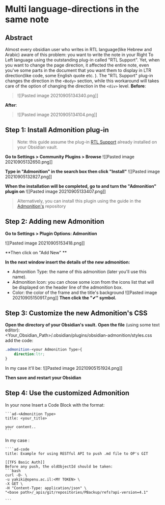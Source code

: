 

# Multi language-directions in the same note 

## Abstract
Almost every obsidian user who writes in RTL language(like Hebrew and Arabic) aware of this problem: you want to write the note in your Right To Left language using the outstanding plug-in called "RTL Support". Yet, when you want to change the page direction, it affected the entire note, even you've some parts in the document that you want them to display in LTR direction(like code, some English quote etc. ).
The "RTL Support" plug-in changes the direction in the `<Body>` section, while this workaround will takes care of the option of changing the direction in the `<div>` level. 
**Before**:
> ![[Pasted image 20210905134340.png]]

**After**:
> ![[Pasted image 20210905134104.png]]

## Step 1: Install Admonition plug-in
> Note: this guide assume the plug-in [RTL Support](https://github.com/esm7/obsidian-rtl) already installed on your Obsidian vault.

**Go to Settings > Community Plugins > Browse**
![[Pasted image 20210905132650.png]]

**Type in "Admonition" in the search box then click "Install"**
![[Pasted image 20210905132827.png]]

**When the installation will be completed, go to  and turn the "Admonition" plugin on** 
![[Pasted image 20210905133407.png]]
> Alternatively, you can install this plugin using the guide in the [Admonition's](https://github.com/valentine195/obsidian-admonition) repository 
## Step 2: Adding new Admonition
**Go to Settings > Plugin Options: Admonition** 

![[Pasted image 20210905153418.png]]

**Then click on "Add New" **

**In the next window insert the details of the new admonition:**
* Admonition Type: the name of this admonition (later you'll use this name). 
* Admonition Icon: you can chose some icon from the icons list that will be displayed on the header line of the admonition box.
*  Color: the color of the frame and the title's background
![[Pasted image 20210905150917.png]]
**Then click the "✔" symbol.**

## Step 3: Customize the new Admonition's CSS
**Open the directory of your Obsidian's vault.**
**Open the file** (using some text editor):  
<Your_Obsidian_Path>/.obsidian/plugins/obsidian-admonition/styles.css
add the code:
```css
.admonition-<your Admonition Type>{
	direction:ltr;
}
```
In my case it'll be: 
![[Pasted image 20210905151924.png]]

**Then save and restart your Obsidian**

## Step 4: Use the customized Admonition
In your none Insert a Code Block with the format:
````
```ad-<Admonition Type>
title: <your_title>

your content..
```
````

In my case : 
`````
````ad-code
title: Example for using RESTful API to push .md file to OP's GIT

[[TFS Basic Auth]]
Before any push, the oldObjectId should be taken:
```bash
curl -D- \
-u yakiki@openu.ac.il:<MY TOKEN> \
-X GET \
-H "Content-Type: application/json" \
"<base path>/_apis/git/repositories/PBackup/refs?api-version=4.1" 

```
`````

 


